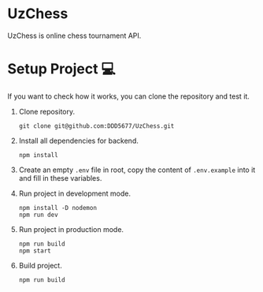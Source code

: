 # UzChess

UzChess is online chess tournament API.

# Setup Project 💻

If you want to check how it works, you can clone the repository and test it.

1. Clone repository.
   ```
   git clone git@github.com:DDD5677/UzChess.git
   ```
3. Install all dependencies for backend.
   ```
   npm install
   ```
5. Create an empty `.env` file in root, copy the content of `.env.example` into it and fill in these variables.

6. Run project in development mode.
   ```
   npm install -D nodemon
   npm run dev
   ```
7. Run project in production mode.
   ```
   npm run build
   npm start
   ```
9. Build project.
   ```
   npm run build
   ```
